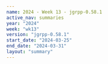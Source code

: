 ```yaml
---
name: 2024 - Week 13 - jgrpp-0.58.1
active_nav: summaries
year: "2024"
week: "wk13"
version: "jgrpp-0.58.1"
start_date: "2024-03-25"
end_date: "2024-03-31"
layout: "summary"
---
```

